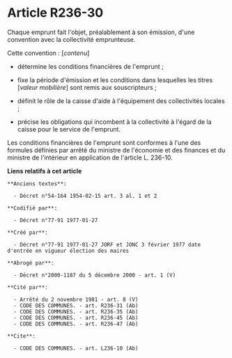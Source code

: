 # Article R236-30

Chaque emprunt fait l'objet, préalablement à son émission, d'une convention avec la collectivité emprunteuse. 

Cette convention : [*contenu*] 

- détermine les conditions financières de l'emprunt ; 

- fixe la période d'émission et les conditions dans lesquelles les titres [*valeur mobilière*] sont remis aux
souscripteurs ; 

- définit le rôle de la caisse d'aide à l'équipement des collectivités locales ; 

- précise les obligations qui incombent à la collectivité à l'égard de la caisse pour le service de l'emprunt.

Les conditions financières de l'emprunt sont conformes à l'une des formules définies par arrêté du ministre de l'économie et
des finances et du ministre de l'intérieur en application de l'article L. 236-10.

**Liens relatifs à cet article**

	**Anciens textes**:

	  - Décret n°54-164 1954-02-15 art. 3 al. 1 et 2

	**Codifié par**:

	  - Décret n°77-91 1977-01-27

	**Créé par**:

	  - Décret n°77-91 1977-01-27 JORF et JONC 3 février 1977 date d'entrée en vigueur élection des maires

	**Abrogé par**:

	  - Décret n°2000-1187 du 5 décembre 2000 - art. 1 (V)

	**Cité par**:

	  - Arrêté du 2 novembre 1981 - art. 8 (V)
	  - CODE DES COMMUNES. - art. R236-31 (Ab)
	  - CODE DES COMMUNES. - art. R236-35 (Ab)
	  - CODE DES COMMUNES. - art. R236-45 (Ab)
	  - CODE DES COMMUNES. - art. R236-47 (Ab)

	**Cite**:

	  - CODE DES COMMUNES. - art. L236-10 (Ab)
